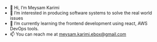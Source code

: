 - 👋 Hi, I’m Meysam Karimi
- 👀 I’m interested in producing software systems to solve the real world issues
- 🌱 I’m currently learning the frontend development using react, AWS DevOps tools.
- 📫 You can reach me at meysam.karimi.ebox@gmail.com

<!---
MeysamKarimiJRepo/MeysamKarimiJRepo is a ✨ special ✨ repository because its `README.md` (this file) appears on your GitHub profile.
You can click the Preview link to take a look at your changes.
--->
